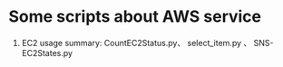 # Some scripts about AWS service
1. EC2 usage summary:  CountEC2Status.py、  select_item.py 、 SNS-EC2States.py
